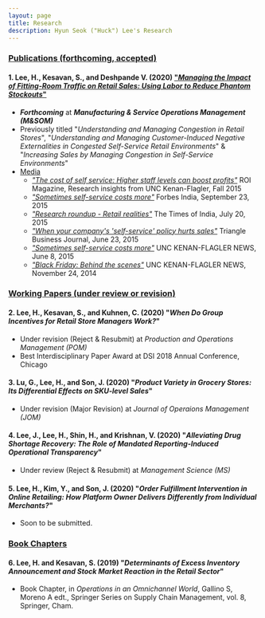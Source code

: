 ```yaml
---
layout: page
title: Research
description: Hyun Seok ("Huck") Lee's Research
---
```



### <u>Publications (forthcoming, accepted) </u>
#### 1. Lee, H., Kesavan, S., and Deshpande V. (2020) ["*Managing the Impact of Fitting-Room Traffic on Retail Sales: Using Labor to Reduce Phantom Stockouts*"](https://papers.ssrn.com/sol3/papers.cfm?abstract_id=2523680) 
* ***Forthcoming*** at ***Manufacturing & Service Operations Management (M&SOM)***
* Previously titled "*Understanding and Managing Congestion in Retail Stores*", "*Understanding and Managing Customer-Induced Negative Externalities in Congested Self-Service Retail Environments*" & "*Increasing Sales by Managing Congestion in Self-Service Environments*"
* <u>Media</u>
  * [*"The cost of self service: Higher staff levels can boost profits"*](http://contentviewer.adobe.com/s/ROI%20Magazine/43d7e10e-dd4d-4050-add4-f5dcc8372bf7/ROI%20Magazine-Fall%202015/05_Cost_of_Self_Service.html#page_0) ROI Magazine, Research insights from UNC Kenan-Flagler, Fall 2015
  * [*"Sometimes self-service costs more"*](http://www.forbesindia.com/article/kenanflagler/sometimes-selfservice-costs-more/41003/1) Forbes India, September 23, 2015
  * [*"Research roundup - Retail realities"*](https://timesofindia.indiatimes.com/home/education/news/Research-roundup-Retail-realities/articleshow/48139253.cms) The Times of India, July 20, 2015
  * [*"When your company's 'self-service' policy hurts sales"*](https://www.bizjournals.com/triangle/news/2015/06/23/when-your-companys-self-serve-policy-hurts-sales.html) Triangle Business Journal, June 23, 2015
  * [*"Sometimes self-service costs more"*](https://www.kenan-flagler.unc.edu/news/2015/06/ROI-selfservice) UNC KENAN-FLAGLER NEWS, June 8, 2015
  * [*"Black Friday: Behind the scenes"*](https://www.kenan-flagler.unc.edu/news/black-friday-behind-the-scenes/) UNC KENAN-FLAGLER NEWS, November 24, 2014

### <u>Working Papers (under review or revision)</u>
#### 2. Lee, H., Kesavan, S., and Kuhnen, C. (2020) "*When Do Group Incentives for Retail Store Managers Work?*" 
* Under revision (Reject & Resubmit) at *Production and Operations Management (POM)*
* Best Interdisciplinary Paper Award at DSI 2018 Annual Conference, Chicago

#### 3. Lu, G., Lee, H., and Son, J. (2020) "*Product Variety in Grocery Stores: Its Differential Effects on SKU-level Sales*" 
* Under revision (Major Revision) at *Journal of Operaions Management (JOM)* 

#### 4. Lee, J., Lee, H., Shin, H., and Krishnan, V. (2020) "*Alleviating Drug Shortage Recovery: The Role of Mandated Reporting-Induced Operational Transparency*" 
* Under review (Reject & Resubmit) at *Management Science (MS)*

#### 5. Lee, H., Kim, Y., and Son, J. (2020) "*Order Fulfillment Intervention in Online Retailing: How Platform Owner Delivers Differently from Individual Merchants?*"
* Soon to be submitted.






### <u>Book Chapters</u>
#### 6. Lee, H. and Kesavan, S. (2019) "*Determinants of Excess Inventory Announcement and Stock Market Reaction in the Retail Sector*"
* Book Chapter, in *Operations in an Omnichannel World*, Gallino S, Moreno A edt., Springer Series on Supply Chain Management, vol. 8, Springer, Cham.

<!-- 
[click here for the most recent version of the paper]({{ BASE_PATH}}/pages/working_papers/sample-working-paper.pdf)
-->

<!-- Note: this is how to write a comment in HTML. Everything in here won't show up on your webpage.-->

<!--
To increase the size of the title, use fewer # in front of the paper title.
To decrease the size of the title, use more #. 
To remove the italics, remove the * before and after the description
To remove the underline from the title, remove the <u> tags (<u> and </u>)
-->

